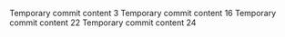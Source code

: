 Temporary commit content 3
Temporary commit content 16
Temporary commit content 22
Temporary commit content 24
